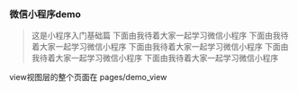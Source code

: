 ### 微信小程序demo

> 这是小程序入门基础篇
	下面由我待着大家一起学习微信小程序
	下面由我待着大家一起学习微信小程序
	下面由我待着大家一起学习微信小程序
	下面由我待着大家一起学习微信小程序
	下面由我待着大家一起学习微信小程序
	
	
view视图层的整个页面在
	pages/demo_view
	
